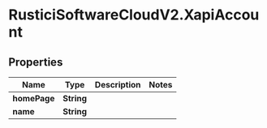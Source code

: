 # RusticiSoftwareCloudV2.XapiAccount

## Properties
Name | Type | Description | Notes
------------ | ------------- | ------------- | -------------
**homePage** | **String** |  | 
**name** | **String** |  | 


